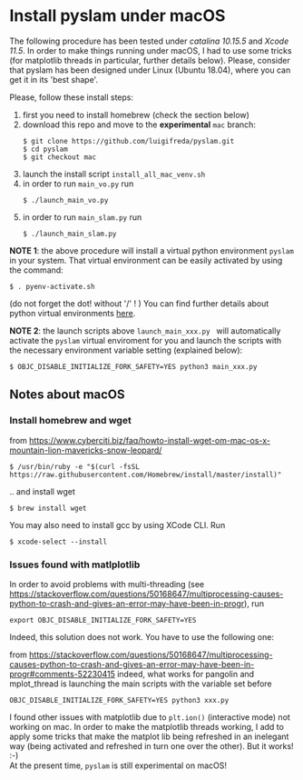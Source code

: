 
# Install pyslam under macOS 

The following procedure has been tested under *catalina 10.15.5* and *Xcode 11.5*. In order to make things running under macOS, I had to use some tricks (for matplotlib threads in particular, further details below). Please, consider that pyslam has been designed under Linux (Ubuntu 18.04), where you can get it in its 'best shape'. 

Please, follow these install steps: 

1. first you need to install homebrew (check the section below)
2. download this repo and move to the **experimental** `mac` branch: 
   ```
   $ git clone https://github.com/luigifreda/pyslam.git 
   $ cd pyslam 
   $ git checkout mac 
   ```
3. launch the install script `install_all_mac_venv.sh`
4. in order to run `main_vo.py` run 
   ```
   $ ./launch_main_vo.py 
   ```
5. in order to run `main_slam.py` run 
   ```
   $ ./launch_main_slam.py 
   ```

**NOTE 1**: the above procedure will install a virtual python environment `pyslam` in your system. That virtual environment can be easily activated by using the command: 
```
$ . pyenv-activate.sh 
```
(do not forget the dot! without '/' ! )
You can find further details about python virtual environments [here](./PYTHON-VIRTUAL-ENVS.md).

**NOTE 2**: the launch scripts above `launch_main_xxx.py ` will automatically activate the `pyslam` virtual enviroment for you and launch the scripts with the necessary environment variable setting (explained below):
```
$ OBJC_DISABLE_INITIALIZE_FORK_SAFETY=YES python3 main_xxx.py
```

## Notes about macOS 

### Install homebrew and wget 

from https://www.cyberciti.biz/faq/howto-install-wget-om-mac-os-x-mountain-lion-mavericks-snow-leopard/ 
```
$ /usr/bin/ruby -e "$(curl -fsSL https://raw.githubusercontent.com/Homebrew/install/master/install)"
```
.. and install wget 
```
$ brew install wget
```

You may also need to install gcc by using XCode CLI. Run 
```
$ xcode-select --install
```


### Issues found with matlplotlib 

In order to avoid problems with multi-threading (see https://stackoverflow.com/questions/50168647/multiprocessing-causes-python-to-crash-and-gives-an-error-may-have-been-in-progr), run 
```
export OBJC_DISABLE_INITIALIZE_FORK_SAFETY=YES  
```
Indeed, this solution does not work. You have to use the following one: 

from https://stackoverflow.com/questions/50168647/multiprocessing-causes-python-to-crash-and-gives-an-error-may-have-been-in-progr#comments-52230415
indeed, what works for pangolin and mplot_thread is launching the main scripts with the variable set before 
```
OBJC_DISABLE_INITIALIZE_FORK_SAFETY=YES python3 xxx.py
```

I found other issues with matplotlib due to `plt.ion()` (interactive mode) not working on mac. In order to make the matplotlib threads working, I add to apply some tricks that make the matplot lib being refreshed in an inelegant way (being activated and refreshed in turn one over the other). But it works! :-)   
At the present time, `pyslam` is still experimental on macOS! 